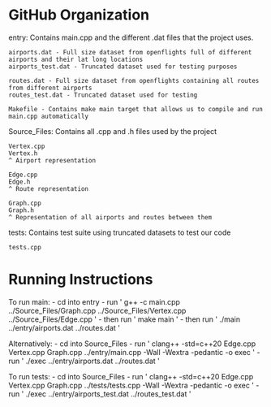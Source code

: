 # GitHub Organization

entry: Contains main.cpp and the different .dat files that the project uses. 

    airports.dat - Full size dataset from openflights full of different airports and their lat long locations
    airports_test.dat - Truncated dataset used for testing purposes

    routes.dat - Full size dataset from openflights containing all routes from different airports
    routes_test.dat - Truncated dataset used for testing

    Makefile - Contains make main target that allows us to compile and run main.cpp automatically


Source_Files: Contains all .cpp and .h files used by the project
    
    Vertex.cpp
    Vertex.h
    ^ Airport representation

    Edge.cpp
    Edge.h
    ^ Route representation

    Graph.cpp
    Graph.h
    ^ Representation of all airports and routes between them

tests: Contains test suite using truncated datasets to test our code

    tests.cpp


# Running Instructions

To run main:
    - cd into entry
    - run ' g++ -c main.cpp ../Source_Files/Graph.cpp ../Source_Files/Vertex.cpp ../Source_Files/Edge.cpp ' 
    - then run ' make main ' 
    - then run ' ./main ../entry/airports.dat ../routes.dat ' 
   
   Alternatively:
    - cd into Source_Files
    - run ' clang++ -std=c++20 Edge.cpp Vertex.cpp Graph.cpp ../entry/main.cpp -Wall -Wextra -pedantic -o exec '
    - run ' ./exec ../entry/airports.dat ../routes.dat '

To run tests:
    - cd into Source_Files
    - run ' clang++ -std=c++20 Edge.cpp Vertex.cpp Graph.cpp ../tests/tests.cpp -Wall -Wextra -pedantic -o exec '
    - run ' ./exec ../entry/airports_test.dat ../routes_test.dat '




